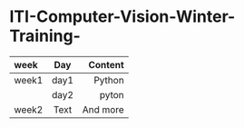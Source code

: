 # ITI-Computer-Vision-Winter-Training-
| week        | Day | Content     |
| :---        |    :----:   |          ---: |
| week1       | day1       | Python   |
              |  day2       | pyton   |
| week2  | Text        | And more      |
